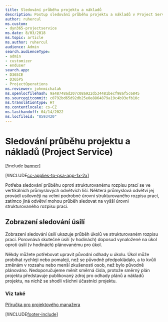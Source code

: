 ```yaml
---
title: Sledování průběhu projektu a nákladů
description: Postup sledování průběhu projektu a nákladů v Project Service
author: ruhercul
ms.custom:
- dyn365-projectservice
ms.date: 8/03/2018
ms.topic: article
ms.author: ruhercul
audience: Admin
search.audienceType:
- admin
- customizer
- enduser
search.app:
- D365CE
- D365PS
- ProjectOperations
ms.reviewer: johnmichalak
ms.openlocfilehash: 9a48748ad207c08a922d534481becf98af5c6845
ms.sourcegitcommit: c0792bd65d92db25e0e8864879a19c4b93efb10c
ms.translationtype: HT
ms.contentlocale: cs-CZ
ms.lasthandoff: 04/14/2022
ms.locfileid: "8593420"
---
```

# <a name="track-project-progress-and-cost-project-service"></a>Sledování průběhu projektu a nákladů (Project Service)

[!include [banner](../includes/psa-now-project-operations.md)]

[!INCLUDE[cc-applies-to-psa-app-1x-2x](../includes/cc-applies-to-psa-app-1x-2x.md)]

Potřeba sledování průběhu oproti strukturovanému rozpisu prací se ve vertikálních průmyslových odvětvích liší. Některá průmyslová odvětví jej provádí usilovněji na velmi podrobné úrovni strukturovaného rozpisu prací, zatímco jiná odvětví mohou průběh sledovat na vyšší úrovni strukturovaného rozpisu prací.  
  
## <a name="effort-tracking-view"></a>Zobrazení sledování úsilí  
Zobrazení sledování úsilí ukazuje průběh úkolů ve strukturovaném rozpisu prací. Porovnává skutečné úsilí (v hodinách) doposud vynaložené na úkol oproti úsilí (v hodinách) plánovanému pro úkol.  
  
Někdy můžete potřebovat upravit původní odhady u úkolu. Úkol může probíhat rychleji nebo pomaleji, než se původně předpokládalo, a to kvůli změnám v rozsahu nebo menší zkušenosti osob, než bylo původně plánováno. Nedoporučujeme měnit směrná čísla, protože směrný plán projektu představuje publikovaný zdroj pro odhady plánů a nákladů projektu, na nichž se shodli všichni účastníci projektu.  
  
### <a name="see-also"></a>Viz také  
 [Příručka pro projektového manažera](../psa/project-manager-guide.md)


[!INCLUDE[footer-include](../includes/footer-banner.md)]
